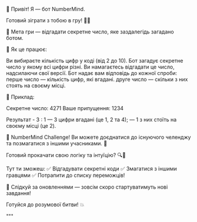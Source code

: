 👋 Привіт! Я — бот NumberMind.

Готовий зіграти з тобою в гру! 🧠🔢

🎯 Мета гри — відгадати секретне число, яке заздалегідь загадано ботом.

🔢 Як це працює:

Ви вибираєте кількість цифр у коді (від 2 до 10).
Бот загадує секретне число у якому всі цифри різні.
Ви намагаєтесь відгадати це число, надсилаючи свої версії.
Бот надає вам відповідь до кожної спроби:
перше число — кількість цифр, які вгадані.
друге число — скільки з них стоять на своєму місці.

📌 Приклад:

Секретне число:  4271
Ваше припущення: 1234

Результат - 3 : 1 
— 3 цифри вгадані (це 1, 2 та 4); 
— 1 з них стоїть на своєму місці (це 2).

🎯 NumberMind Challenge!
Ви можете доєднатися до існуючого челенджу та позмагатися з іншими учасниками. 👋

Готовий прокачати свою логіку та інтуїцію? 🔍🧠

Тут ти зможеш:
✅ Відгадувати секретні коди
✅ Змагатися з іншими гравцями
✅ Потрапити до списку переможців!

🔔 Слідкуй за оновленнями — зовсім скоро стартуватимуть нові завдання!

Готуйся до розумової битви! 💥

"""
